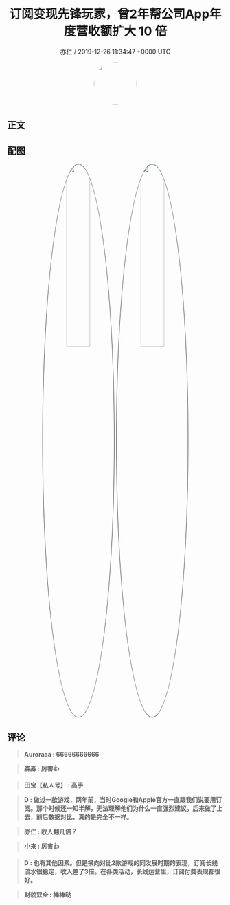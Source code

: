 <h1 align="center">订阅变现先锋玩家，曾2年帮公司App年度营收额扩大 10 倍</h1>
<p align="center">
    <a>亦仁 / 2019-12-26 11:34:47 &#43;0000 UTC</a>
</p>

<div align="center">
    <img src="https://images.zsxq.com/Fn3NQqCN8nuGF86yZPXSbEsl0mb3?e=1590940799&amp;token=kIxbL07-8jAj8w1n4s9zv64FuZZNEATmlU_Vm6zD:pfbNc8W3hS0oYG_hyXXh_rHMHuc=" width="100" height="100" style="border:1px solid;border-radius:50%; color:#ffffff"/>
</div>

## 正文

<div>

</div>

## 配图
<div class="image" align="center">

<img src="https://images.zsxq.com/FlVHPOv9eXuoRXOV4sgV-qotPQ54?imageMogr2/auto-orient/thumbnail/800x/format/jpg/blur/1x0/quality/75&amp;e=1590940799&amp;token=kIxbL07-8jAj8w1n4s9zv64FuZZNEATmlU_Vm6zD:RDVrbv0K5mwSMPc5GaKCc83e3NU=" width="33%" height="33%" style="border:1px solid;border-radius:50%; color:#3c3f41"/>

<img src="https://images.zsxq.com/Fi_QsyK9TDetEoRcydqSXZZg-9LA?imageMogr2/auto-orient/thumbnail/800x/format/jpg/blur/1x0/quality/75&amp;e=1590940799&amp;token=kIxbL07-8jAj8w1n4s9zv64FuZZNEATmlU_Vm6zD:Cw2hBGkfTLdtHtuI87DULzxXUto=" width="33%" height="33%" style="border:1px solid;border-radius:50%; color:#3c3f41"/>

</div>

## 评论

<div align="left">
<div>

<blockquote >
<span> <strong>Auroraaa : 66666666666 </strong></span>
</blockquote>

<blockquote >
<span> <strong>森淼 : 厉害👍 </strong></span>
</blockquote>

<blockquote >
<span> <strong>田宝【私人号】 : 高手 </strong></span>
</blockquote>

<blockquote >
<span> <strong>D : 做过一款游戏，两年前，当时Google和Apple官方一直跟我们说要用订阅。那个时候还一知半解，无法理解他们为什么一直强烈建议。后来做了上去，前后数据对比，真的是完全不一样。 </strong></span>
</blockquote>

<blockquote >
<span> <strong>亦仁 : 收入翻几倍？ </strong></span>
</blockquote>

<blockquote >
<span> <strong>小来 : 厉害👍 </strong></span>
</blockquote>

<blockquote >
<span> <strong>D : 也有其他因素。但是横向对比2款游戏的同发展时期的表现，订阅长线流水很稳定，收入差了3倍。在各类活动，长线运营里，订阅付费表现都很好。 </strong></span>
</blockquote>

<blockquote >
<span> <strong>财貌双全 : 棒棒哒 </strong></span>
</blockquote>

</div>
</div>